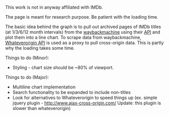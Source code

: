 This work is not in anyway affiliated with IMDb.

The page is meant for research purpose. Be patient with the loading time.

The basic idea behind the graph is to pull out archived pages of IMDb titles (at 1/3/6/12 month intervals) from the [waybackmachine](https://archive.org/web/) using their [API](https://archive.org/help/wayback_api.php) and plot them into a line chart. To scrape data from waybackmachine, [Whateverorigin API](https://www.whateverorigin.org/) is used as a proxy to pull cross-origin data. This is partly why the loading takes some time. 

Things to do (Minor):
- Styling - chart size should be ~80% of viewport.

Things to do (Major):
- Multiline chart implementation
- Search functionality to be expanded to include non-titles
- Look for alternatives to Whateverorigin to speed things up (ex. simple jquery plugin - http://www.ajax-cross-origin.com/ Update: this plugin is slower than whateverorigin) 